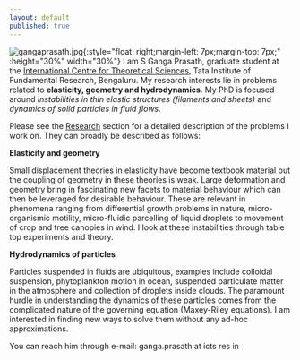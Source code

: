 ```yaml
---
layout: default
published: true
---
```

![gangaprasath.jpg]({{site.baseurl}}/gangaprasath.jpg){:style="float: right;margin-left: 7px;margin-top: 7px;" :height="30%" width="30%"}
I am S Ganga Prasath, graduate student at the [International Centre for Theoretical Sciences](www.icts.res.in), Tata Institute of Fundamental Research, Bengaluru. My research interests lie in problems related to **elasticity, geometry and hydrodynamics**. My PhD is focused around _instabilities in thin elastic structures (filaments and sheets)_ and _dynamics of solid particles in fluid flows_.

Please see the [Research](./research) section for a detailed description of the problems I work on. They can broadly be described as follows:

**Elasticity and geometry**

Small displacement theories in elasticity have become textbook material but the coupling of geometry in these theories is weak. Large deformation and geometry bring in fascinating new facets to material behaviour which can then be leveraged for desirable behaviour. These are relevant in phenomena ranging from differential growth problems in nature, micro-organismic motility, micro-fluidic parcelling of liquid droplets to movement of crop and tree canopies in wind. I look at these instabilities through table top experiments and theory.

**Hydrodynamics of particles**

Particles suspended in fluids are ubiquitous, examples include colloidal suspension, phytoplankton motion in ocean, suspended particulate matter in the atmosphere and collection of droplets inside clouds. The paramount hurdle in understanding the dynamics of these particles comes from the complicated nature of the governing equation (Maxey-Riley equations). I am interested in finding new ways to solve them without any ad-hoc approximations.

You can reach him through e-mail: ganga.prasath at icts res in
